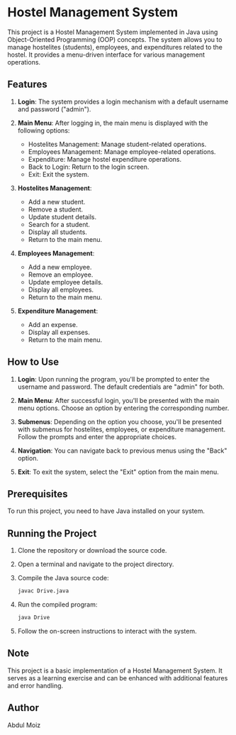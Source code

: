 
# Hostel Management System

This project is a Hostel Management System implemented in Java using Object-Oriented Programming (OOP) concepts. The system allows you to manage hostelites (students), employees, and expenditures related to the hostel. It provides a menu-driven interface for various management operations.

## Features

1. **Login**: The system provides a login mechanism with a default username and password ("admin").

2. **Main Menu**: After logging in, the main menu is displayed with the following options:
   - Hostelites Management: Manage student-related operations.
   - Employees Management: Manage employee-related operations.
   - Expenditure: Manage hostel expenditure operations.
   - Back to Login: Return to the login screen.
   - Exit: Exit the system.

3. **Hostelites Management**:
   - Add a new student.
   - Remove a student.
   - Update student details.
   - Search for a student.
   - Display all students.
   - Return to the main menu.

4. **Employees Management**:
   - Add a new employee.
   - Remove an employee.
   - Update employee details.
   - Display all employees.
   - Return to the main menu.

5. **Expenditure Management**:
   - Add an expense.
   - Display all expenses.
   - Return to the main menu.

## How to Use

1. **Login**: Upon running the program, you'll be prompted to enter the username and password. The default credentials are "admin" for both.

2. **Main Menu**: After successful login, you'll be presented with the main menu options. Choose an option by entering the corresponding number.

3. **Submenus**: Depending on the option you choose, you'll be presented with submenus for hostelites, employees, or expenditure management. Follow the prompts and enter the appropriate choices.

4. **Navigation**: You can navigate back to previous menus using the "Back" option.

5. **Exit**: To exit the system, select the "Exit" option from the main menu.

## Prerequisites

To run this project, you need to have Java installed on your system.

## Running the Project

1. Clone the repository or download the source code.

2. Open a terminal and navigate to the project directory.

3. Compile the Java source code:
   ```sh
   javac Drive.java
   ```

4. Run the compiled program:
   ```sh
   java Drive
   ```

5. Follow the on-screen instructions to interact with the system.

## Note

This project is a basic implementation of a Hostel Management System. It serves as a learning exercise and can be enhanced with additional features and error handling.

## Author

Abdul Moiz


